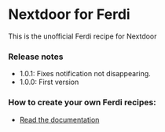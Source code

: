 # Nextdoor for Ferdi
This is the unofficial Ferdi recipe for Nextdoor

### Release notes
- 1.0.1: Fixes notification not disappearing.
- 1.0.0: First version

### How to create your own Ferdi recipes:
* [Read the documentation](https://github.com/getferdi/recipes/blob/master/docs/integration.md)
